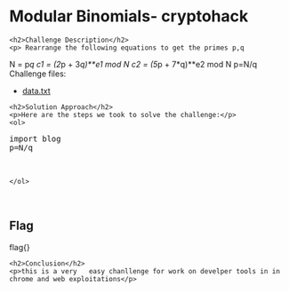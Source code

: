 
<!DOCTYPE html>
<html>

<body>
    <h1>Modular Binomials- cryptohack</h1>

    <h2>Challenge Description</h2>
    <p> Rearrange the following equations to get the primes p,q

N = p*q
c1 = (2*p + 3*q)**e1 mod N
c2 = (5*p + 7*q)**e2 mod N
p=N/q
Challenge files:
  - <a href="https://cybersecctf.github.io/blog/2024/practice/cryptohack/ModularArithmetic/ModularBinomials/data.txt">data.txt</a>
 
</p>
 
    <h2>Solution Approach</h2>
    <p>Here are the steps we took to solve the challenge:</p>
    <ol>
<pre>
import blog
p=N/q
 
 </pre> 
    
    </ol>
<br>
    <h2>Flag</h2>
    <p class="flag">flag{}
</p>

    <h2>Conclusion</h2>
    <p>this is a very   easy chanllenge for work on develper tools in in chrome and web exploitations</p>
</body>
</html>


